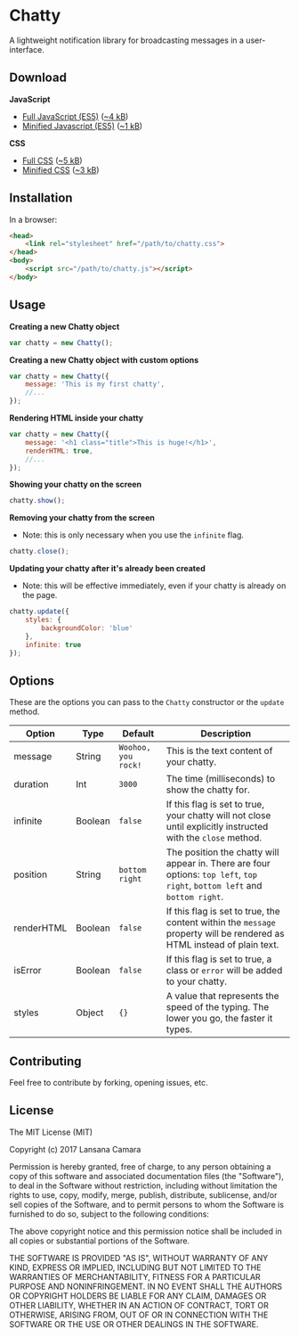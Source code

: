 # Chatty

A lightweight notification library for broadcasting messages in a user-interface.

## Download

**JavaScript**

- [Full JavaScript (ES5)](https://raw.githubusercontent.com/lansana/chatty/master/dist/js/chatty.js) ([~4 kB](https://raw.githubusercontent.com/lansana/chatty/master/dist/js/chatty.js))
- [Minified Javascript (ES5)](https://raw.githubusercontent.com/lansana/chatty/master/dist/js/chatty.min.js) ([~1 kB](https://raw.githubusercontent.com/lansana/chatty/master/dist/js/chatty.min.js))

**CSS**

- [Full CSS](https://raw.githubusercontent.com/lansana/chatty/master/dist/css/chatty.css) ([~5 kB](https://raw.githubusercontent.com/lansana/chatty/master/dist/css/chatty.css))
- [Minified CSS](https://raw.githubusercontent.com/lansana/chatty/master/dist/css/chatty.min.css) ([~3 kB](https://raw.githubusercontent.com/lansana/chatty/master/dist/css/chatty.min.css))

## Installation

In a browser:

```html
<head>
    <link rel="stylesheet" href="/path/to/chatty.css">
</head>
<body>
    <script src="/path/to/chatty.js"></script>
</body>
```

## Usage

**Creating a new Chatty object**

```js
var chatty = new Chatty();
```

**Creating a new Chatty object with custom options**
```js
var chatty = new Chatty({
    message: 'This is my first chatty',
    //...
});
```

**Rendering HTML inside your chatty**
```js
var chatty = new Chatty({
    message: '<h1 class="title">This is huge!</h1>',
    renderHTML: true,
    //...
});
```

**Showing your chatty on the screen**
```js
chatty.show();
```

**Removing your chatty from the screen**
- Note: this is only necessary when you use the `infinite` flag.
```js
chatty.close();
```

**Updating your chatty after it's already been created**
- Note: this will be effective immediately, even if your chatty is already on the page.
```js
chatty.update({
    styles: {
        backgroundColor: 'blue'
    },
    infinite: true
});
```

## Options

These are the options you can pass to the `Chatty` constructor or the `update` method.

Option | Type | Default | Description
-------|------|---------|------------
message | String | `Woohoo, you rock!` | This is the text content of your chatty.
duration | Int | `3000` | The time (milliseconds) to show the chatty for.
infinite | Boolean | `false` | If this flag is set to true, your chatty will not close until explicitly instructed with the `close` method.
position | String | `bottom right` | The position the chatty will appear in. There are four options: `top left`, `top right`, `bottom left` and `bottom right`.
renderHTML | Boolean | `false` | If this flag is set to true, the content within the `message` property will be rendered as HTML instead of plain text.
isError | Boolean | `false` | If this flag is set to true, a class or `error` will be added to your chatty.
styles | Object | `{}` | A value that represents the speed of the typing. The lower you go, the faster it types.

## Contributing

Feel free to contribute by forking, opening issues, etc.

## License

The MIT License (MIT)

Copyright (c) 2017 Lansana Camara

Permission is hereby granted, free of charge, to any person obtaining a copy of this software and associated documentation files (the "Software"), to deal in the Software without restriction, including without limitation the rights to use, copy, modify, merge, publish, distribute, sublicense, and/or sell copies of the Software, and to permit persons to whom the Software is furnished to do so, subject to the following conditions:

The above copyright notice and this permission notice shall be included in all copies or substantial portions of the Software.

THE SOFTWARE IS PROVIDED "AS IS", WITHOUT WARRANTY OF ANY KIND, EXPRESS OR IMPLIED, INCLUDING BUT NOT LIMITED TO THE WARRANTIES OF MERCHANTABILITY, FITNESS FOR A PARTICULAR PURPOSE AND NONINFRINGEMENT. IN NO EVENT SHALL THE AUTHORS OR COPYRIGHT HOLDERS BE LIABLE FOR ANY CLAIM, DAMAGES OR OTHER LIABILITY, WHETHER IN AN ACTION OF CONTRACT, TORT OR OTHERWISE, ARISING FROM, OUT OF OR IN CONNECTION WITH THE SOFTWARE OR THE USE OR OTHER DEALINGS IN THE SOFTWARE.